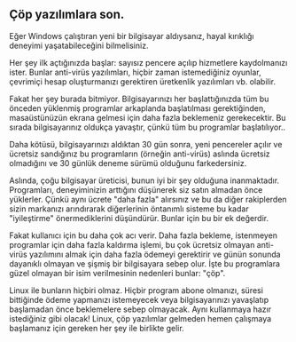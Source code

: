 <?php require("../../entete.php");?> <?php require("../../base.php");?> <?php require("../../fonctions.php");?>

<div id="corps">

<h2>Çöp yazılımlara son.</h2>

Eğer Windows çalıştıran yeni bir bilgisayar aldıysanız, hayal kırıklığı deneyimi yaşatabileceğini bilmelisiniz.

Her şey ilk açtığınızda başlar: sayısız pencere açılıp hizmetlere kaydolmanızı ister. Bunlar anti-virüs yazılımları, hiçbir zaman istemediğiniz oyunlar, çevrimiçi hesap oluşturmanızı gerektiren üretkenlik yazılımları vb. olabilir.

Fakat her şey burada bitmiyor. Bilgisayarınızı her başlattığınızda tüm bu önceden yüklenmiş programlar arkaplanda başlatılması gerektiğinden, masaüstünüzün ekrana gelmesi için daha fazla beklemeniz gerekecektir. Bu sırada bilgisayarınız oldukça yavaştır, çünkü tüm bu programlar başlatılıyor..

Daha kötüsü, bilgisayarınızı aldıktan 30 gün sonra, yeni pencereler açılır ve ücretsiz sandığınız bu programların (örneğin anti-virüs) aslında ücretsiz olmadığını ve 30 günlük deneme sürümü olduğunu farkedersiniz.

Aslında, çoğu bilgisayar üreticisi, bunun iyi bir şey olduğuna inanmaktadır. Programları, deneyiminizin arttığını düşünerek siz satın almadan önce yüklerler. Çünkü aynı ücrete "daha fazla" alırsınız ve bu da diğer rakiplerden sizin markanızı arındırarak diğerlerinin öntanımlı sisteme bu kadar "iyileştirme" önermediklerini düşündürür. Bunlar için bu bir ek değerdir.

Fakat kullanıcı için bu daha çok acı verir. Daha fazla bekleme, istenmeyen programlar için daha fazla kaldırma işlemi, bu çok ücretsiz olmayan anti-virüs yazılımını almak için daha fazla ödemeyi gerektirir ve günün sonunda dayanıklı olmayan ve şişmiş bir bilgisayara sebep olur. İşte bu programlara güzel olmayan bir isim verilmesinin nedenleri bunlar: "çöp".

Linux ile bunların hiçbiri olmaz. Hiçbir program abone olmanızı, süresi bittiğinde ödeme yapmanızı istemeyecek veya bilgisayarınızı yavaşlatıp başlamadan önce beklemelere sebep olmayacak. Aynı kullanmaya hazır istediğiniz gibi olacak! Linux, çöp yazılımlar gelmeden hemen çalışmaya başlamanız için gereken her şey ile birlikte gelir.

</div>


